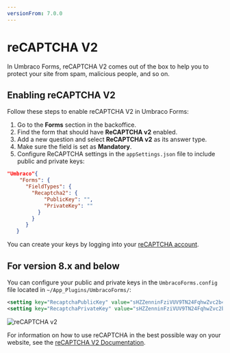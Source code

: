 ```yaml
---
versionFrom: 7.0.0
---
```


# reCAPTCHA V2

In Umbraco Forms, reCAPTCHA V2 comes out of the box to help you to protect your site from spam, malicious people, and so on.

## Enabling reCAPTCHA V2

Follow these steps to enable reCAPTCHA V2 in Umbraco Forms:

1. Go to the **Forms** section in the backoffice.
2. Find the form that should have **ReCAPTCHA v2** enabled.
3. Add a new question and select **ReCAPTCHA v2** as its answer type.
4. Make sure the field is set as  **Mandatory**.
5. Configure ReCAPTCHA settings in the `appSettings.json` file to include public and private keys:

```json
"Umbraco"{
    "Forms": {
      "FieldTypes": {
        "Recaptcha2": {
            "PublicKey": "",
            "PrivateKey": ""
          }
        }
      }
   }
```

You can create your keys by logging into your [reCAPTCHA account](https://www.google.com/recaptcha/).

## For version 8.x and below

You can configure your public and private keys in the `UmbracoForms.config` file located in `~/App_Plugins/UmbracoForms/`:

```xml
<setting key="RecaptchaPublicKey" value="sHZZenninFziVUV9TN24FqhwZvc2b4e8BLrG" />
<setting key="RecaptchaPrivateKey" value="sHZZenninFziVUV9TN24FqhwZvc2b4e8BLrG-" />
```

![reCAPTCHA v2](images/recaptcha2-v9.png)

For information on how to use reCAPTCHA in the best possible way on your website, see the [reCAPTCHA V2 Documentation](https://developers.google.com/recaptcha/docs/display).
